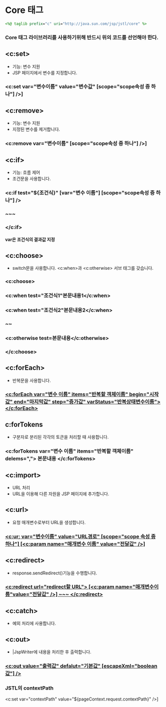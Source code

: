 Core 태그
===========================
```jsp
<%@ taglib prefix="c" uri="http://java.sun.com/jsp/jstl/core" %>
```
### Core 태그 라이브러리를 사용하기위해 반드시 위의 코드를 선언해야 한다.

<c:set>
-----------------------
* 기능: 변수 지원
* JSP 페이지에서 변수를 지정합니다.

### <c:set var="변수이름" value="변수값" [scope="scope속성 중 하나"] />]

<c:remove>
-----------------------
* 기능: 변수 지원
* 지정된 변수를 제거합니다.

### <c:remove var="변수이름" [scope="scope속성 중 하나"] />]

<c:if>
-----------------------
* 기능: 흐름 제어
* 조건문을 사용합니다.

### <c:if test="${조건식}" [var="변수 이름"] [scope="scope속성 중 하나"] /> 

### ~~~

### </c:if>

#### var은 조건식의 결과값 지정

<c:choose>
-----------------------
* switch문을 사용합니다. <c:when>과 <c:otherwise> 서브 태그를 갖습니다.
### <c:choose>

### <c:when test="조건식1"본문내용1</c:when>

### <c:when test="조건식2"본문내용2</c:when> 

### ~~

### <c:otherwise test=본문내용</c:otherwise>
### </c:choose>

<c:forEach>
-------------------------------------
* 반복문을 사용합니다.

### [<c:forEach var="변수 이름" items="반복할 객체이름" begin="시작값" end="마지막값" step="증가값" varStatus="반복상태변수이름"></c:forEach>](https://github.com/lawijdo201/StudyPrograming/blob/main/JSP/JSTL/c:forEach.jsp)

c:forTokens
--------------------
* 구분자로 분리된 각각의 토큰을 처리할 때 사용합니다.

### <c:forTokens var="변수 이름" items="반복할 객체이름" delems=","> 본문내용 </c:forTokens>

<c:import>
--------------------
* URL 처리
* URL을 이용해 다른 자원을 JSP 페이지에 추가합니다.

<c:url>
------------------
* 요청 매개변수로부터 URL을 생성합니다.
### [<c:ur; var="변수이름" value="URL경로" [scope="scope 속성 중 하나"] [<c:param name="매개변수 이름" value="전달값" />]](https://github.com/lawijdo201/StudyPrograming/blob/main/JSP/JSTL/c:url.jsp)

<c:redirect>
-----------------
* response.sendRedirect()기능을 수행합니다.

### [<c:redirect url="redirect할 URL"> [<c:param name="매개변수이름"value="전달값" />] ~~~ </c:redirect>](https://github.com/lawijdo201/StudyPrograming/blob/main/JSP/JSTL/c:redirect.jsp)

<c:catch>
----------------
* 예외 처리에 사용합니다.

<c:out>
------------------
* |JspWriter에 내용을 처리한 후 출력합니다.

### [<c:out value="출력값" defalut="기본값" [escapeXml="boolean값"] />](https://github.com/lawijdo201/StudyPrograming/blob/main/JSP/JSTL/c:out.jsp)

### JSTL의 contextPath

<c:set var="contextPath" value="${pageContext.request.contextPath}" />]

